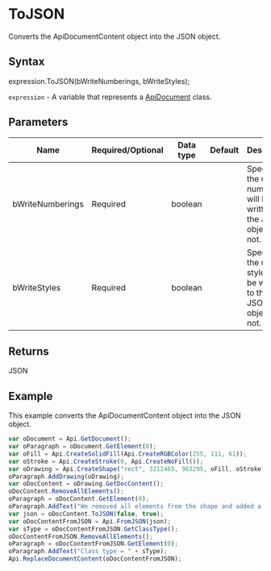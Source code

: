 # ToJSON

Converts the ApiDocumentContent object into the JSON object.

## Syntax

expression.ToJSON(bWriteNumberings, bWriteStyles);

`expression` - A variable that represents a [ApiDocument](../ApiDocument.md) class.

## Parameters

| **Name** | **Required/Optional** | **Data type** | **Default** | **Description** |
| ------------- | ------------- | ------------- | ------------- | ------------- |
| bWriteNumberings | Required | boolean |  | Specifies if the used numberings will be written to the JSON object or not. |
| bWriteStyles | Required | boolean |  | Specifies if the used styles will be written to the JSON object or not. |

## Returns

JSON

## Example

This example converts the ApiDocumentContent object into the JSON object.

```javascript
var oDocument = Api.GetDocument();
var oParagraph = oDocument.GetElement(0);
var oFill = Api.CreateSolidFill(Api.CreateRGBColor(255, 111, 61));
var oStroke = Api.CreateStroke(0, Api.CreateNoFill());
var oDrawing = Api.CreateShape("rect", 3212465, 963295, oFill, oStroke);
oParagraph.AddDrawing(oDrawing);
var oDocContent = oDrawing.GetDocContent();
oDocContent.RemoveAllElements();
oParagraph = oDocContent.GetElement(0);
oParagraph.AddText("We removed all elements from the shape and added a new paragraph inside it.");
var json = oDocContent.ToJSON(false, true);
var oDocContentFromJSON = Api.FromJSON(json);
var sType = oDocContentFromJSON.GetClassType();
oDocContentFromJSON.RemoveAllElements();
oParagraph = oDocContentFromJSON.GetElement(0);
oParagraph.AddText("Class type = " + sType);
Api.ReplaceDocumentContent(oDocContentFromJSON);
```
